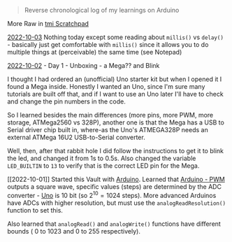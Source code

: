 > Reverse chronological log of my learnings on Arduino

More Raw in [tmi Scratchpad](tmi%20Scratchpad.md)

[2022-10-03](2022-10-03)
Nothing today except some reading about `millis()` vs `delay()` - basically just get comfortable with `millis()` since it allows you to do multiple things at (perceivable) the same time (see Notepad)

[2022-10-02](2022-10-02) - Day 1 - Unboxing  - a Mega?? and Blink

I thought I had ordered an (unofficial) Uno starter kit but when I opened it I found a Mega inside. Honestly I wanted an Uno, since I'm sure many tutorials are built off that, and if I want to use an Uno later I'll have to check and change the pin numbers in the code. 

 So I learned besides the main differences (more pins, more PWM, more storage, ATMega2560 vs 328P), another one is that the Mega has a USB to Serial driver chip built in, where-as the Uno's ATMEGA328P needs an external ATMega 16U2 USB-to-Serial converter. 

Well, then, after that rabbit hole I did follow the instructions to get it to blink the led, and changed it from 1s to 0.5s. Also changed the variable `LED_BUILTIN` to `13` to verify that is the correct LED pin for the Mega. 


[[2022-10-01]]
Started this Vault with [Arduino](Arduino.md). Learned that [Arduino - PWM](Arduino%20-%20PWM.md) outputs a square wave, specific values (steps) are determined by the ADC converter - [Uno](Uno.md) is 10 bit (so $2^{10}=1024$ steps). More advanced Arduinos have ADCs with higher resolution, but must use the `analogReadResolution()` function to set this. 

Also learned that `analogRead()` and `analogWrite()` functions have different bounds ( 0 to 1023 and 0 to 255 respectively).